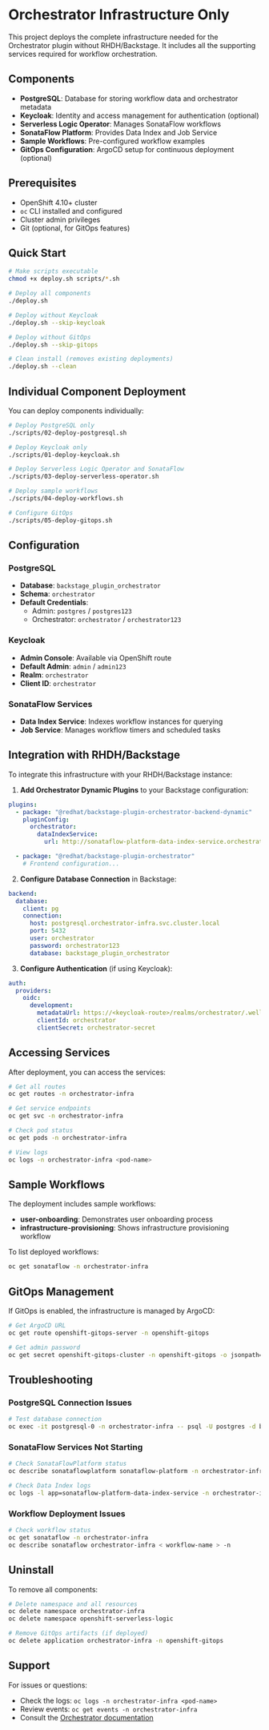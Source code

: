 # Orchestrator Infrastructure Only

This project deploys the complete infrastructure needed for the Orchestrator plugin without
RHDH/Backstage. It includes all the supporting services required for workflow orchestration.

## Components

- **PostgreSQL**: Database for storing workflow data and orchestrator metadata
- **Keycloak**: Identity and access management for authentication (optional)
- **Serverless Logic Operator**: Manages SonataFlow workflows
- **SonataFlow Platform**: Provides Data Index and Job Service
- **Sample Workflows**: Pre-configured workflow examples
- **GitOps Configuration**: ArgoCD setup for continuous deployment (optional)

## Prerequisites

- OpenShift 4.10+ cluster
- `oc` CLI installed and configured
- Cluster admin privileges
- Git (optional, for GitOps features)

## Quick Start

```bash
# Make scripts executable
chmod +x deploy.sh scripts/*.sh

# Deploy all components
./deploy.sh

# Deploy without Keycloak
./deploy.sh --skip-keycloak

# Deploy without GitOps
./deploy.sh --skip-gitops

# Clean install (removes existing deployments)
./deploy.sh --clean
```

## Individual Component Deployment

You can deploy components individually:

```bash
# Deploy PostgreSQL only
./scripts/02-deploy-postgresql.sh

# Deploy Keycloak only
./scripts/01-deploy-keycloak.sh

# Deploy Serverless Logic Operator and SonataFlow
./scripts/03-deploy-serverless-operator.sh

# Deploy sample workflows
./scripts/04-deploy-workflows.sh

# Configure GitOps
./scripts/05-deploy-gitops.sh
```

## Configuration

### PostgreSQL

- **Database**: `backstage_plugin_orchestrator`
- **Schema**: `orchestrator`
- **Default Credentials**:
  - Admin: `postgres` / `postgres123`
  - Orchestrator: `orchestrator` / `orchestrator123`

### Keycloak

- **Admin Console**: Available via OpenShift route
- **Default Admin**: `admin` / `admin123`
- **Realm**: `orchestrator`
- **Client ID**: `orchestrator`

### SonataFlow Services

- **Data Index Service**: Indexes workflow instances for querying
- **Job Service**: Manages workflow timers and scheduled tasks

## Integration with RHDH/Backstage

To integrate this infrastructure with your RHDH/Backstage instance:

1. **Add Orchestrator Dynamic Plugins** to your Backstage configuration:

```yaml
plugins:
  - package: "@redhat/backstage-plugin-orchestrator-backend-dynamic"
    pluginConfig:
      orchestrator:
        dataIndexService:
          url: http://sonataflow-platform-data-index-service.orchestrator-infra.svc.cluster.local:8080

  - package: "@redhat/backstage-plugin-orchestrator"
    # Frontend configuration...
```

2. **Configure Database Connection** in Backstage:

```yaml
backend:
  database:
    client: pg
    connection:
      host: postgresql.orchestrator-infra.svc.cluster.local
      port: 5432
      user: orchestrator
      password: orchestrator123
      database: backstage_plugin_orchestrator
```

3. **Configure Authentication** (if using Keycloak):

```yaml
auth:
  providers:
    oidc:
      development:
        metadataUrl: https://<keycloak-route>/realms/orchestrator/.well-known/openid-configuration
        clientId: orchestrator
        clientSecret: orchestrator-secret
```

## Accessing Services

After deployment, you can access the services:

```bash
# Get all routes
oc get routes -n orchestrator-infra

# Get service endpoints
oc get svc -n orchestrator-infra

# Check pod status
oc get pods -n orchestrator-infra

# View logs
oc logs -n orchestrator-infra <pod-name>
```

## Sample Workflows

The deployment includes sample workflows:

- **user-onboarding**: Demonstrates user onboarding process
- **infrastructure-provisioning**: Shows infrastructure provisioning workflow

To list deployed workflows:

```bash
oc get sonataflow -n orchestrator-infra
```

## GitOps Management

If GitOps is enabled, the infrastructure is managed by ArgoCD:

```bash
# Get ArgoCD URL
oc get route openshift-gitops-server -n openshift-gitops

# Get admin password
oc get secret openshift-gitops-cluster -n openshift-gitops -o jsonpath='{.data.admin\.password}' | base64 -d
```

## Troubleshooting

### PostgreSQL Connection Issues

```bash
# Test database connection
oc exec -it postgresql-0 -n orchestrator-infra -- psql -U postgres -d backstage_plugin_orchestrator -c "\dt"
```

### SonataFlow Services Not Starting

```bash
# Check SonataFlowPlatform status
oc describe sonataflowplatform sonataflow-platform -n orchestrator-infra

# Check Data Index logs
oc logs -l app=sonataflow-platform-data-index-service -n orchestrator-infra
```

### Workflow Deployment Issues

```bash
# Check workflow status
oc get sonataflow -n orchestrator-infra
oc describe sonataflow orchestrator-infra < workflow-name > -n
```

## Uninstall

To remove all components:

```bash
# Delete namespace and all resources
oc delete namespace orchestrator-infra
oc delete namespace openshift-serverless-logic

# Remove GitOps artifacts (if deployed)
oc delete application orchestrator-infra -n openshift-gitops
```

## Support

For issues or questions:

- Check the logs: `oc logs -n orchestrator-infra <pod-name>`
- Review events: `oc get events -n orchestrator-infra`
- Consult the [Orchestrator documentation](https://github.com/parodos-dev/orchestrator-helm-chart)
